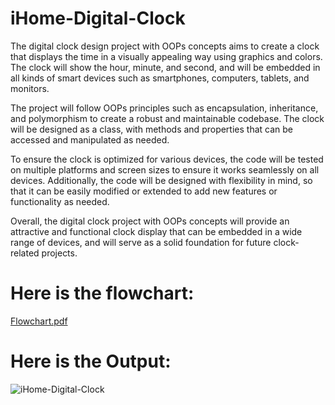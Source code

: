 # iHome-Digital-Clock

The digital clock design project with OOPs concepts aims to create a clock that displays the time in a visually appealing way using graphics and colors. The clock will show the hour, minute, and second, and will be embedded in all kinds of smart devices such as smartphones, computers, tablets, and monitors.

The project will follow OOPs principles such as encapsulation, inheritance, and polymorphism to create a robust and maintainable codebase. The clock will be designed as a class, with methods and properties that can be accessed and manipulated as needed.

To ensure the clock is optimized for various devices, the code will be tested on multiple platforms and screen sizes to ensure it works seamlessly on all devices. Additionally, the code will be designed with flexibility in mind, so that it can be easily modified or extended to add new features or functionality as needed.

Overall, the digital clock project with OOPs concepts will provide an attractive and functional clock display that can be embedded in a wide range of devices, and will serve as a solid foundation for future clock-related projects.

# Here is the flowchart:

[Flowchart.pdf](https://github.com/Satyamkumarnavneet/iHome-Digital-Clock/files/6890603/Flowchart.pdf)

# Here is the Output:

![iHome-Digital-Clock](https://user-images.githubusercontent.com/76639713/218848591-50e34476-89b9-41ca-8d2f-f036205fdc75.png)


